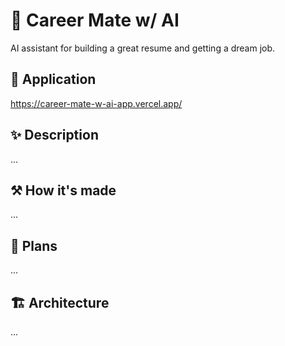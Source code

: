 # 💪 Career Mate w/ AI

AI assistant for building a great resume and getting a dream job.

## 🔗 Application

https://career-mate-w-ai-app.vercel.app/

## ✨ Description

...

## ⚒️ How it's made

...

## 🚀 Plans

...

## 🏗️ Architecture

...

